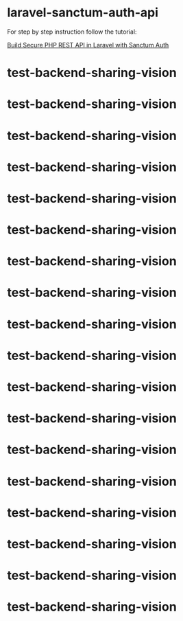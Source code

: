 # laravel-sanctum-auth-api

For step by step instruction follow the tutorial:

[Build Secure PHP REST API in Laravel with Sanctum Auth](https://www.positronx.io/build-secure-php-rest-api-in-laravel-with-sanctum-auth/)
# test-backend-sharing-vision
# test-backend-sharing-vision
# test-backend-sharing-vision
# test-backend-sharing-vision
# test-backend-sharing-vision
# test-backend-sharing-vision
# test-backend-sharing-vision
# test-backend-sharing-vision
# test-backend-sharing-vision
# test-backend-sharing-vision
# test-backend-sharing-vision
# test-backend-sharing-vision
# test-backend-sharing-vision
# test-backend-sharing-vision
# test-backend-sharing-vision
# test-backend-sharing-vision
# test-backend-sharing-vision
# test-backend-sharing-vision
